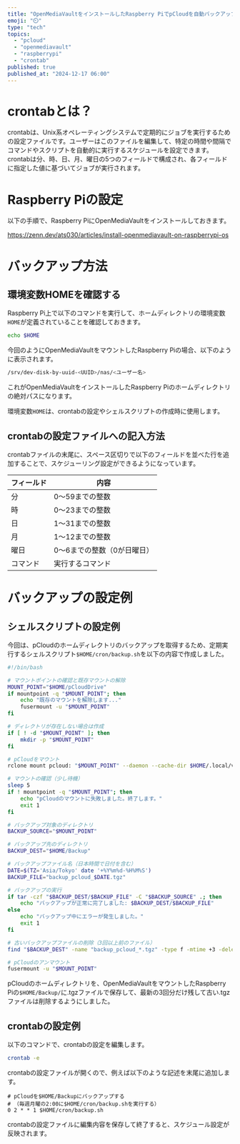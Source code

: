 ```yaml
---
title: "OpenMediaVaultをインストールしたRaspberry PiでpCloudを自動バックアップする設定"
emoji: "⏲️"
type: "tech"
topics:
  - "pcloud"
  - "openmediavault"
  - "raspberrypi"
  - "crontab"
published: true
published_at: "2024-12-17 06:00"
---
```


# crontabとは？

crontabは、Unix系オペレーティングシステムで定期的にジョブを実行するための設定ファイルです。ユーザーはこのファイルを編集して、特定の時間や間隔でコマンドやスクリプトを自動的に実行するスケジュールを設定できます。crontabは分、時、日、月、曜日の5つのフィールドで構成され、各フィールドに指定した値に基づいてジョブが実行されます。

# Raspberry Piの設定

以下の手順で、Raspberry PiにOpenMediaVaultをインストールしておきます。

https://zenn.dev/ats030/articles/install-openmediavault-on-raspberrypi-os

# バックアップ方法

## 環境変数HOMEを確認する

Raspberry Pi上で以下のコマンドを実行して、ホームディレクトリの環境変数```HOME```が定義されていることを確認しておきます。

```bash
echo $HOME
```

今回のようにOpenMediaVaultをマウントしたRaspberry Piの場合、以下のように表示されます。

```bash
/srv/dev-disk-by-uuid-<UUID>/nas/<ユーザー名>
```

これがOpenMediaVaultをインストールしたRaspberry Piのホームディレクトリの絶対パスになります。

環境変数```HOME```は、crontabの設定やシェルスクリプトの作成時に使用します。

## crontabの設定ファイルへの記入方法

crontabファイルの末尾に、スペース区切りで以下のフィールドを並べた行を追加することで、スケジューリング設定ができるようになっています。

| フィールド | 内容 |
| ---- | --- |
| 分 | 0〜59までの整数 |
| 時 | 0〜23までの整数 |
| 日 | 1〜31までの整数 |
| 月 | 1〜12までの整数 |
| 曜日 | 0〜6までの整数（0が日曜日） |
| コマンド | 実行するコマンド |

# バックアップの設定例

## シェルスクリプトの設定例

今回は、pCloudのホームディレクトリのバックアップを取得するため、定期実行するシェルスクリプト```$HOME/cron/backup.sh```を以下の内容で作成しました。

```bash
#!/bin/bash

# マウントポイントの確認と既存マウントの解除
MOUNT_POINT="$HOME/pCloudDrive"
if mountpoint -q "$MOUNT_POINT"; then
    echo "既存のマウントを解除します..."
    fusermount -u "$MOUNT_POINT"
fi

# ディレクトリが存在しない場合は作成
if [ ! -d "$MOUNT_POINT" ]; then
    mkdir -p "$MOUNT_POINT"
fi

# pCloudをマウント
rclone mount pcloud: "$MOUNT_POINT" --daemon --cache-dir $HOME/.local/var/rclone --vfs-cache-mode full

# マウントの確認（少し待機）
sleep 5
if ! mountpoint -q "$MOUNT_POINT"; then
    echo "pCloudのマウントに失敗しました。終了します。"
    exit 1
fi

# バックアップ対象のディレクトリ
BACKUP_SOURCE="$MOUNT_POINT"

# バックアップ先のディレクトリ
BACKUP_DEST="$HOME/Backup"

# バックアップファイル名（日本時間で日付を含む）
DATE=$(TZ='Asia/Tokyo' date '+%Y%m%d-%H%M%S')
BACKUP_FILE="backup_pcloud_$DATE.tgz"

# バックアップの実行
if tar -czf "$BACKUP_DEST/$BACKUP_FILE" -C "$BACKUP_SOURCE" .; then
    echo "バックアップが正常に完了しました: $BACKUP_DEST/$BACKUP_FILE"
else
    echo "バックアップ中にエラーが発生しました。"
    exit 1
fi

# 古いバックアップファイルの削除（3回以上前のファイル）
find "$BACKUP_DEST" -name "backup_pcloud_*.tgz" -type f -mtime +3 -delete

# pCloudのアンマウント
fusermount -u "$MOUNT_POINT"
```

pCloudのホームディレクトリを、OpenMediaVaultをマウントしたRaspberry Piの```$HOME/Backup/```に.tgzファイルで保存して、最新の3回分だけ残して古い.tgzファイルは削除するようにしました。

## crontabの設定例

以下のコマンドで、crontabの設定を編集します。

```bash
crontab -e
```

crontabの設定ファイルが開くので、例えば以下のような記述を末尾に追加します。

```Plane text
# pCloudを$HOME/Backupにバックアップする
# （毎週月曜の2:00に$HOME/cron/backup.shを実行する）
0 2 * * 1 $HOME/cron/backup.sh
```

crontabの設定ファイルに編集内容を保存して終了すると、スケジュール設定が反映されます。
